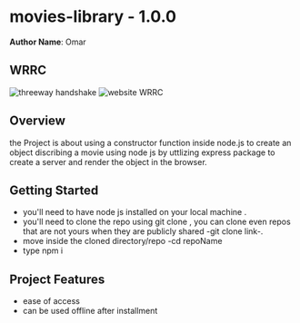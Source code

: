 # movies-library - 1.0.0

**Author Name**: Omar

## WRRC
![threeway handshake](https://upload.wikimedia.org/wikipedia/commons/f/f0/Three-way-handshake-example.gif)
![website WRRC](https://pasteboard.co/Se5A2iXneuUQ.png)
## Overview
the Project is about using a constructor function inside node.js to create an object discribing a movie using node js by uttlizing express package to create a server and render the object in the browser.
## Getting Started
- you'll need to have node js installed on your local machine .
- you'll need to clone the repo using git clone , you can clone even repos that are not yours when they are publicly shared -git clone link-.
- move inside the cloned directory/repo -cd repoName
- type npm i

## Project Features

* ease of access
* can be used offline after installment
